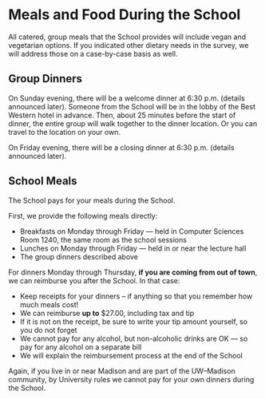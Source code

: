 Meals and Food During the School
================================

All catered, group meals that the School provides will include vegan and vegetarian options. If you indicated other dietary needs in the survey, we will address those on a case-by-case basis as well.

Group Dinners
-------------

On Sunday evening, there will be a welcome dinner at 6:30 p.m. (details announced later). Someone from the School will be in the lobby of the Best Western hotel in advance. Then, about 25 minutes before the start of dinner, the entire group will walk together to the dinner location. Or you can travel to the location on your own.

On Friday evening, there will be a closing dinner at 6:30 p.m. (details announced later).

School Meals
------------

The School pays for your meals during the School.

First, we provide the following meals directly:

-   Breakfasts on Monday through Friday — held in Computer Sciences Room 1240, the same room as the school sessions
-   Lunches on Monday through Friday — held in or near the lecture hall
-   The group dinners described above

For dinners Monday through Thursday, **if you are coming from out of town**, we can reimburse you after the School. In that case:

-   Keep receipts for your dinners – if anything so that you remember how much meals cost!
-   We can reimburse **up to** $27.00, including tax and tip
-   If it is not on the receipt, be sure to write your tip amount yourself, so you do not forget
-   We cannot pay for any alcohol, but non-alcoholic drinks are OK — so pay for any alcohol on a separate bill
-   We will explain the reimbursement process at the end of the School

Again, if you live in or near Madison and are part of the UW–Madison community, by University rules we cannot pay for your own dinners during the School.

